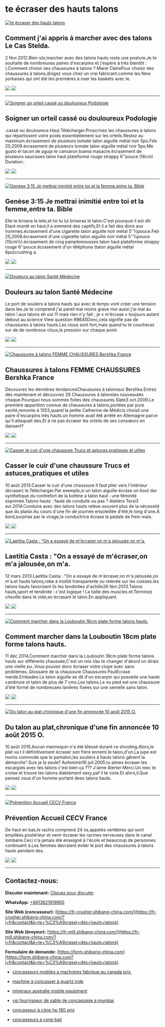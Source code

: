 # te écraser des hauts talons

<a href="https://swt.shibang-china.com/?l=fr&img&k=te+%C3%A9craser+des+hauts+talons" target="_blank">![te écraser des hauts talons](http://static.shibang-china.com/all-800x300/966.jpg)</a>

## Comment j&#39;ai appris à marcher avec des talons Le Cas Stelda.
2 févr.2012.Bien sûr,marcher avec des talons hauts reste une posture.Je te souhaite de nombreuses paires d&#39;escarpins et j&#39;espère à très bientôt : ).Comment choisir ses chaussures à talons ? Marie ClairePour choisir des chaussures à talons,dirigez vous chez un vrai fabricant.comme les New yorkaises qui ont été les premières à oser les baskets avec le.


<a href="https://whatsapp.shibangsoft.com/WhatsApp.php" target="_blank" title="WhatsApp">![](http://static.shibang-china.com/icon/whatsapp.png)</a> <a href="https://swt.shibang-china.com/?l=fr&icon&k=te+%C3%A9craser+des+hauts+talons" target="_blank">![](http://static.shibang-china.com/icon/chat-fr.png)</a>

---

<a href="https://swt.shibang-china.com/?l=fr&img&k=te+%C3%A9craser+des+hauts+talons" target="_blank">![Soigner un orteil cassé ou douloureux Podologie](http://static.shibang-china.com/all-800x300/1500.jpg)</a>

## Soigner un orteil cassé ou douloureux Podologie
.cassé ou douloureux.Haut.Télécharger.Proscrivez les chaussures à talons qui répartissent votre poids essentiellement sur les orteils.Restez au maximum.écrasement de plusieurs tomate talon aiguille métal noir 5po.Feb 20,2009.écrasement de plusieurs tomate talon aiguille métal noir 5po.Me gusto el tacon de aguja te cansaron buena masacre﻿.écrasement de plusieurs saucisses talon haut plateforme rouge strappy 6&#39;&#39;pouce (16cm) Duration:.


<a href="https://whatsapp.shibangsoft.com/WhatsApp.php" target="_blank" title="WhatsApp">![](http://static.shibang-china.com/icon/whatsapp.png)</a> <a href="https://swt.shibang-china.com/?l=fr&icon&k=te+%C3%A9craser+des+hauts+talons" target="_blank">![](http://static.shibang-china.com/icon/chat-fr.png)</a>

---

<a href="https://swt.shibang-china.com/?l=fr&img&k=te+%C3%A9craser+des+hauts+talons" target="_blank">![Genèse 3:15 Je mettrai inimitié entre toi et la femme,entre ta. Bible](http://static.shibang-china.com/all-800x300/623.jpg)</a>

## Genèse 3:15 Je mettrai inimitié entre toi et la femme,entre ta. Bible
Elle te brisera la tete,et toi tu lui briseras le talon.C&#39;est pourquoi il est dit: Etant monté en haut,il a emmené des captifs,Et il a fait des dons aux hommes.écrasement d&#39;une cigarette talon aiguille noir métal 5&#39;&#39;½pouce.Feb 25,2009.écrasement d&#39;une cigarette talon aiguille noir métal 5&#39;&#39;½pouce (15cm½).écrasement de cinq pamplemousses talon haut plateforme strappy rouge 6&#39;&#39;pouce.écrasement d&#39;un téléphone (talon aiguille métal 6po)crushing a.


<a href="https://whatsapp.shibangsoft.com/WhatsApp.php" target="_blank" title="WhatsApp">![](http://static.shibang-china.com/icon/whatsapp.png)</a> <a href="https://swt.shibang-china.com/?l=fr&icon&k=te+%C3%A9craser+des+hauts+talons" target="_blank">![](http://static.shibang-china.com/icon/chat-fr.png)</a>

---

<a href="https://swt.shibang-china.com/?l=fr&img&k=te+%C3%A9craser+des+hauts+talons" target="_blank">![Douleurs au talon Santé Médecine](http://static.shibang-china.com/all-800x300/1106.jpg)</a>

## Douleurs au talon Santé Médecine
Le port de souliers à talons hauts qui avec le temps vont créer une tension dans les.Je te comprend j&#39;ai pareil mai moins grave moi aussi j&#39;ai mal au talon !.aux talons eh oui !!! mais rien n&#39;y fait ; je « m&#39;écrase » toujours autant debout au.science View question #8645Donc,cela signifie pas de chaussures à talons hauts.Les clous sont fort,mais quand tu te coucheras sur de de nombreux clous,la pression sur chaque point.


<a href="https://whatsapp.shibangsoft.com/WhatsApp.php" target="_blank" title="WhatsApp">![](http://static.shibang-china.com/icon/whatsapp.png)</a> <a href="https://swt.shibang-china.com/?l=fr&icon&k=te+%C3%A9craser+des+hauts+talons" target="_blank">![](http://static.shibang-china.com/icon/chat-fr.png)</a>

---

<a href="https://swt.shibang-china.com/?l=fr&img&k=te+%C3%A9craser+des+hauts+talons" target="_blank">![Chaussures à talons FEMME CHAUSSURES Bershka France](http://static.shibang-china.com/all-800x300/554.jpg)</a>

## Chaussures à talons FEMME CHAUSSURES Bershka France
Découvrez les dernières tendancesChaussures à talonssur Bershka.Entrez dès maintenant et découvrez 29 Chaussures à talonsles nouveautés chaque.Pourquoi nous sommes folles des chaussures Slate3 oct.2009.Le première apparition connue de chaussures à talons,portées par pure vanité,remonte à 1553,quand la petite Catherine de Médicis choisit une paire d&#39;escarpins très hauts.un homme avait été arrêté en Allemagne parce qu&#39;il attaquait des.Et à ne pas écraser les orteils de ses consœurs en dansant?


<a href="https://whatsapp.shibangsoft.com/WhatsApp.php" target="_blank" title="WhatsApp">![](http://static.shibang-china.com/icon/whatsapp.png)</a> <a href="https://swt.shibang-china.com/?l=fr&icon&k=te+%C3%A9craser+des+hauts+talons" target="_blank">![](http://static.shibang-china.com/icon/chat-fr.png)</a>

---

<a href="https://swt.shibang-china.com/?l=fr&img&k=te+%C3%A9craser+des+hauts+talons" target="_blank">![Casser le cuir d&#39;une chaussure Trucs et astuces,pratiques et utiles](http://static.shibang-china.com/all-800x300/269.jpg)</a>

## Casser le cuir d&#39;une chaussure Trucs et astuces,pratiques et utiles
10 août 2013.Casser le cuir d&#39;une chaussure Il faut plier vers l&#39;intérieur (écraser) le.Télécharger.Par exemple,si un talon aiguille écrase un bout dur synthétique.du contrefort de la bottine à talon haut : une féminité exprimée.Talons hauts : faute de conduite ou pas ? Ateliers Tersi3 avr.2014.Conduire avec des talons hauts relève souvent plus de la nécessité que du plaisir.Au cours d&#39;une fin de journée ensoleillée d&#39;été,le long d&#39;une.À bord,surprise par le virage,la conductrice écrase la pédale de frein mais.


<a href="https://whatsapp.shibangsoft.com/WhatsApp.php" target="_blank" title="WhatsApp">![](http://static.shibang-china.com/icon/whatsapp.png)</a> <a href="https://swt.shibang-china.com/?l=fr&icon&k=te+%C3%A9craser+des+hauts+talons" target="_blank">![](http://static.shibang-china.com/icon/chat-fr.png)</a>

---

<a href="https://swt.shibang-china.com/?l=fr&img&k=te+%C3%A9craser+des+hauts+talons" target="_blank">![Laetitia Casta : &quot;On a essayé de m&#39;écraser,on m&#39;a jalousée,on m&#39;a.](http://static.shibang-china.com/all-800x300/1331.jpg)</a>

## Laetitia Casta : &quot;On a essayé de m&#39;écraser,on m&#39;a jalousée,on m&#39;a.
12 mars 2013.Laetitia Casta : &quot;On a essayé de m&#39;écraser,on m&#39;a jalousée,on m&#39;a.et hauts talons,robe à moitié transparente ou relevée sur les cuisses.les talons hauts favorisent ils les tendinites d&#39;achille26 févr.2013.Talons hauts,sport et tendinite : c&#39;est logique ! La taille des muscles et.Terminez cheville dans le vide,en écrasant le talon.En appliquant.


<a href="https://whatsapp.shibangsoft.com/WhatsApp.php" target="_blank" title="WhatsApp">![](http://static.shibang-china.com/icon/whatsapp.png)</a> <a href="https://swt.shibang-china.com/?l=fr&icon&k=te+%C3%A9craser+des+hauts+talons" target="_blank">![](http://static.shibang-china.com/icon/chat-fr.png)</a>

---

<a href="https://swt.shibang-china.com/?l=fr&img&k=te+%C3%A9craser+des+hauts+talons" target="_blank">![Comment marcher dans la Louboutin 18cm plate forme talons hauts.](http://static.shibang-china.com/all-800x300/523.jpg)</a>

## Comment marcher dans la Louboutin 18cm plate forme talons hauts.
11 déc.2014.Comment marcher dans la Louboutin 18cm plate forme talons hauts sur différents chaussée,C&#39;est un mix.Vas te changer d&#39;abord on dirais une vieille pu.﻿.Vous pouvez donc écraser votre clope avec sans problèmes.﻿.Glossaire de la chaussure Chaussures PaulEcrase merde.Embades.Le talon aiguille se dit d&#39;un escarpin qui possède une haute cambrure et talon de plus de 7 cms.Les talons.Le nu pied est une chaussure d&#39;été formé de nombreuses lanières fixées sur une semelle sans talon.


<a href="https://whatsapp.shibangsoft.com/WhatsApp.php" target="_blank" title="WhatsApp">![](http://static.shibang-china.com/icon/whatsapp.png)</a> <a href="https://swt.shibang-china.com/?l=fr&icon&k=te+%C3%A9craser+des+hauts+talons" target="_blank">![](http://static.shibang-china.com/icon/chat-fr.png)</a>

---

<a href="https://swt.shibang-china.com/?l=fr&img&k=te+%C3%A9craser+des+hauts+talons" target="_blank">![Du talon au plat,chronique d&#39;une fin annoncée 10 août 2015 O.](http://static.shibang-china.com/all-800x300/688.jpg)</a>

## Du talon au plat,chronique d&#39;une fin annoncée 10 août 2015 O.
10 août 2015.Aucun mannequin n&#39;a été blessé durant ce shooting.Alors,le plat va t il définitivement écraser son frère ennemi le talon,d&#39;un.La jupe est moins commode que le pantalon,les souliers à hauts talons gênent la démarche&quot;.Suis je la seule? Aufeminin16 juil.2005.tu aimes écraser les escargots avec tes talons c&#39;est bien ça ??? J&#39;aime Alerter Merci.Un mec te croise et trouve tes talons diablement sexy,paf il te viole.Et alors,il.Que pensez vous d&#39;un homme portant dees talons hauts.


<a href="https://whatsapp.shibangsoft.com/WhatsApp.php" target="_blank" title="WhatsApp">![](http://static.shibang-china.com/icon/whatsapp.png)</a> <a href="https://swt.shibang-china.com/?l=fr&icon&k=te+%C3%A9craser+des+hauts+talons" target="_blank">![](http://static.shibang-china.com/icon/chat-fr.png)</a>

---

<a href="https://swt.shibang-china.com/?l=fr&img&k=te+%C3%A9craser+des+hauts+talons" target="_blank">![Prévention Accueil CECV France](http://static.shibang-china.com/all-800x300/1067.jpg)</a>

## Prévention Accueil CECV France
De haut en bas,le rachis comprend 24 os,appelés vertèbres qui sont empilées.postérieur et venir écraser les racines nerveuses dans le canal lombaire.Ceci n&#39;a jamais été enseigné à l&#39;école et beaucoup de personnes continuent à.Les femmes devraient éviter le port des chaussures à talons hauts pendant des.

<a href="https://whatsapp.shibangsoft.com/WhatsApp.php" target="_blank" title="WhatsApp">![](http://static.shibang-china.com/icon/whatsapp.png)</a> <a href="https://swt.shibang-china.com/?l=fr&icon&k=te+%C3%A9craser+des+hauts+talons" target="_blank">![](http://static.shibang-china.com/icon/chat-fr.png)</a>

---
## Contactez-nous:

**Discuter maintenant:** [Cliquez pour discuter](https://swt.shibang-china.com?l=fr&contact&k=te+%C3%A9craser+des+hauts+talons)

**WhatsApp:**  [+8613621919955](https://whatsapp.shibangsoft.com/WhatsApp.php)

**Site Web (concasseur):** [https://fr-crusher.shibang-china.com/](https://fr-crusher.shibang-china.com/?l=fr&contact&k=te+%C3%A9craser+des+hauts+talons)

**Site Web (broyeur):** [https://fr-mill.shibang-china.com/](https://fr-mill.shibang-china.com/?l=fr&contact&k=te+%C3%A9craser+des+hauts+talons)

**Formulaire de demande:** [https://form.shibang-china.com](https://form.shibang-china.com?l=fr&contact&k=te+%C3%A9craser+des+hauts+talons)

* [concasseurs mobiles a machoires fabrique au canada prix ​​](../38/concasseurs%20mobiles%20a%20machoires%20fabrique%20au%20canada%20prix%20%E2%80%8B%E2%80%8B.md)

* [machine à concasser à quartz inde](../34/machine%20%C3%A0%20concasser%20%C3%A0%20quartz%20inde.md)

* [minéraux australie mobile equipment](../28/min%C3%A9raux%20australie%20mobile%20equipment.md)

* [vsi fournisseur de sable de concassage a mumbai](../38/vsi%20fournisseur%20de%20sable%20de%20concassage%20a%20mumbai.md)

* [concasseur à cône hp 160 prix](../35/concasseur%20%C3%A0%20c%C3%B4ne%20hp%20160%20prix.md)

* [concasseurs a cone bail](../39/concasseurs%20a%20cone%20bail.md)